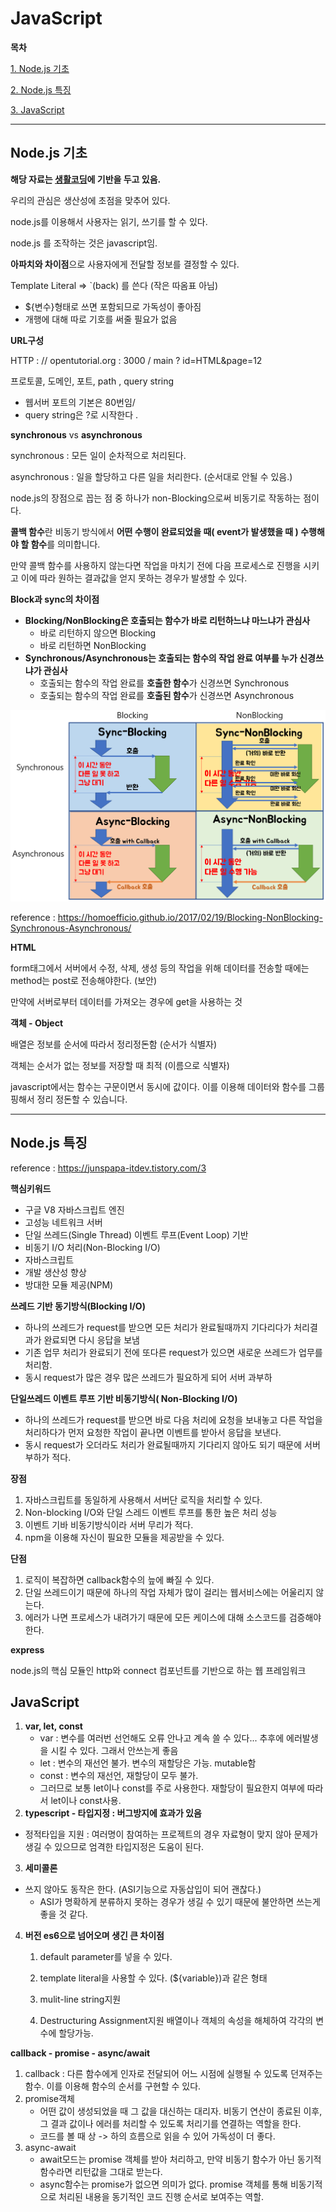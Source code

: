 # JavaScript

**목차**

[1. Node.js 기초](#nodejs-%EA%B8%B0%EC%B4%88)

[2. Node.js 특징](#nodejs-%ED%8A%B9%EC%A7%95)

[3. JavaScript](#JavaScript)



---


## Node.js 기초

**해당 자료는 [생활코딩](#https://opentutorials.org/course/3332/21028)에 기반을 두고 있음.**


우리의 관심은 생산성에 초점을 맞추어 있다. 

node.js를 이용해서 사용자는 읽기, 쓰기를 할 수 있다.



node.js 를 조작하는 것은 javascript임.



**아파치와 차이점**으로 사용자에게 전달할 정보를 결정할 수 있다.



Template Literal => `(back) 를 쓴다 (작은 따옴표 아님)

- ${변수}형태로 쓰면 포함되므로 가독성이 좋아짐
- 개행에 대해 따로 기호를 써줄 필요가 없음



**URL구성**

HTTP : // opentutorial.org : 3000 / main ? id=HTML&page=12

프로토콜, 도메인, 포트, path , query string

- 웹서버 포트의 기본은 80번임/
- query string은 ?로 시작한다 .



**synchronous** vs **asynchronous**

synchronous : 모든 일이 순차적으로 처리된다.

asynchronous : 일을 할당하고 다른 일을 처리한다. (순서대로 안될 수 있음.)



node.js의 장점으로 꼽는 점 중 하나가 non-Blocking으로써 비동기로 작동하는 점이다.

**콜백 함수**란 비동기 방식에서 **어떤 수행이 완료되었을 때( event가 발생했을 때 ) 수행해야 할 함수**를 의미합니다.

만약 콜백 함수를 사용하지 않는다면 작업을 마치기 전에 다음 프로세스로 진행을 시키고 이에 따라 원하는 결과값을 얻지 못하는 경우가 발생할 수 있다.



**Block과 sync의 차이점**

- **Blocking/NonBlocking은 호출되는 함수가 바로 리턴하느냐 마느냐가 관심사**
  - 바로 리턴하지 않으면 Blocking
  - 바로 리턴하면 NonBlocking
- **Synchronous/Asynchronous는 호출되는 함수의 작업 완료 여부를 누가 신경쓰냐가 관심사**
  - 호출되는 함수의 작업 완료를 **호출한 함수**가 신경쓰면 Synchronous
  - 호출되는 함수의 작업 완료를 **호출된 함수**가 신경쓰면 Asynchronous

<img src="./assets/sync_async.png">

reference : https://homoefficio.github.io/2017/02/19/Blocking-NonBlocking-Synchronous-Asynchronous/



**HTML**

form태그에서 서버에서 수정, 삭제, 생성 등의 작업을 위해 데이터를 전송할 때에는 method는 post로 전송해야한다. (보안)

만약에 서버로부터 데이터를 가져오는 경우에 get을 사용하는 것



**객체 - Object**

배열은 정보를 순서에 따라서 정리정돈함 (순서가 식별자)

객체는 순서가 없는 정보를 저장할 때 최적 (이름으로 식별자)

javascript에서는 함수는 구문이면서 동시에 값이다. 이를 이용해 데이터와 함수를 그룹핑해서 정리 정돈할 수 있습니다.

---
## Node.js 특징

reference : https://junspapa-itdev.tistory.com/3



**핵심키워드**

- 구글 V8 자바스크립트 엔진
- 고성능 네트워크 서버
- 단일 쓰레드(Single Thread) 이벤트 루프(Event Loop) 기반
- 비동기 I/O 처리(Non-Blocking I/O)
- 자바스크립트
- 개발 생산성 향상
- 방대한 모듈 제공(NPM)



**쓰레드 기반 동기방식(Blocking I/O)**

- 하나의 쓰레드가 request를 받으면 모든 처리가 완료될때까지 기다리다가 처리결과가 완료되면 다시 응답을 보냄
- 기존 업무 처리가 완료되기 전에 또다른 request가 있으면 새로운 쓰레드가 업무를 처리함.
- 동시 request가 많은 경우 많은 쓰레드가 필요하게 되어 서버 과부하



**단일쓰레드 이벤트 루프 기반 비동기방식( Non-Blocking I/O)**

- 하나의 쓰레드가 request를 받으면 바로 다음 처리에 요청을 보내놓고 다른 작업을 처리하다가 먼저 요청한 작업이 끝나면 이벤트를 받아서 응답을 보낸다.
- 동시 request가 오더라도 처리가 완료될때까지 기다리지 않아도 되기 때문에 서버 부하가 적다.



**장점**

1. 자바스크립트를 동일하게 사용해서 서버단 로직을 처리할 수 있다. 
2. Non-blocking I/O와 단일 스레드 이벤트 루프를 통한 높은 처리 성능
3. 이벤트 기바 비동기방식이라 서버 무리가 적다.
4. npm을 이용해 자신이 필요한 모듈을 제공받을 수 있다.



**단점**

1. 로직이 복잡하면 callback함수의 늪에 빠질 수 있다.
2. 단일 쓰레드이기 때문에 하나의 작업 자체가 많이 걸리는 웹서비스에는 어울리지 않는다.
3. 에러가 나면 프로세스가 내려가기 때문에 모든 케이스에 대해 소스코드를 검증해야 한다.


 **express**

node.js의 핵심 모듈인 http와 connect 컴포넌트를 기반으로 하는 웹 프레임워크





## JavaScript

1. **var, let, const**
   - var : 변수를 여러번 선언해도 오류 안나고 계속 쓸 수 있다... 추후에 에러발생을 시킬 수 있다. 그래서 안쓰는게 좋음
   - let : 변수의 재선언 불가. 변수의 재할당은 가능. mutable함
   - const : 변수의 재선언, 재할당이 모두 불가. 
   - 그러므로 보통 let이나 const를 주로 사용한다. 재할당이 필요한지 여부에 따라서 let이나 const사용.
2. **typescript - 타입지정 : 버그방지에 효과가 있음**
- 정적타입을 지원 : 여러명이 참여하는 프로젝트의 경우 자료형이 맞지 않아 문제가 생길 수 있으므로 엄격한 타입지정은 도움이 된다.
3. **세미콜론** 
- 쓰지 않아도 동작은 한다. (ASI기능으로 자동삽입이 되어 괜찮다.)
   - ASI가 명확하게 분류하지 못하는 경우가 생길 수 있기 때문에 불안하면 쓰는게 좋을 것 같다.
4. **버전 es6으로 넘어오며 생긴 큰 차이점**
   
   1. default parameter를 넣을 수 있다.
   2. template literal을 사용할 수 있다. (${variable})과 같은 형태
   
   3. mulit-line string지원
   4. Destructuring Assignment지원 배열이나 객체의 속성을 해체하여 각각의 변수에 할당가능.



**callback - promise - async/await**

1. callback : 다른 함수에게 인자로 전달되어 어느 시점에 실행될 수 있도록 던져주는 함수. 이를 이용해 함수의 순서를 구현할 수 있다.
2. promise객체
   - 어떤 값이 생성되었을 때 그 값을 대신하는 대리자. 비동기 연산이 종료된 이후, 그 결과 값이나 에러를 처리할 수 있도록 처리기를 연결하는 역할을 한다.
   - 코드를 볼 때 상 -> 하의 흐름으로 읽을 수 있어 가독성이 더 좋다.
3. async-await
   - await모드는 promise 객체를 받아 처리하고, 만약 비동기 함수가 아닌 동기적 함수라면 리턴값을 그대로 받는다.
   - async함수는 promise가 없으면 의미가 없다. promise 객체를 통해 비동기적으로 처리된 내용을 동기적인 코드 진행 순서로 보여주는 역할.



